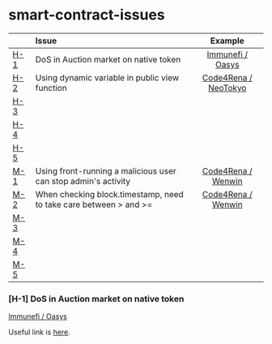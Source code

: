 # smart-contract-issues

| |Issue|Example|
|-|:-|:-:|
| [H-1](#H-1) | DoS in Auction market on native token | [Immunefi / Oasys](https://github.com/oasysgames/oasys-ecosystem-contract/blob/f346dc9ae3e6f65c4e026687455fdb2eeff47ee8/contracts/tofuNFT/MarketNG.sol#L760-L762) |
| [H-2](#H-2) | Using dynamic variable in public view function | [Code4Rena / NeoTokyo](https://code4rena.com/reports/2023-03-neotokyo#h-01-updating-a-pools-total-points-doesnt-affect-existing-stake-positions-for-rewards-calculation)|
| [H-3](#H-3) | | |
| [H-4](#H-4) | | |
| [H-5](#H-5) | | |
| [M-1](#M-1) | Using front-running a malicious user can stop admin's activity | [Code4Rena / Wenwin](https://code4rena.com/reports/2023-03-wenwin/#m-01-undermining-the-fairness-of-the-protocol-in-swapsource-and-possibilities-for-stealing-a-jackpot) |
| [M-2](#M-2) | When checking block.timestamp, need to take care between > and >= | [Code4Rena / Wenwin](https://code4rena.com/reports/2023-03-wenwin/#m-04-possibility-to-steal-jackpot-bypassing-restrictions-in-the-executedraw) |
| [M-3](#M-3) | | |
| [M-4](#M-4) | | |
| [M-5](#M-5) | | |

### <a name="H-1"></a>[H-1] DoS in Auction market on native token

[Immunefi / Oasys](https://github.com/oasysgames/oasys-ecosystem-contract/blob/f346dc9ae3e6f65c4e026687455fdb2eeff47ee8/contracts/tofuNFT/MarketNG.sol#L760-L762)

Useful link is [here](https://consensys.github.io/smart-contract-best-practices/attacks/denial-of-service/).

